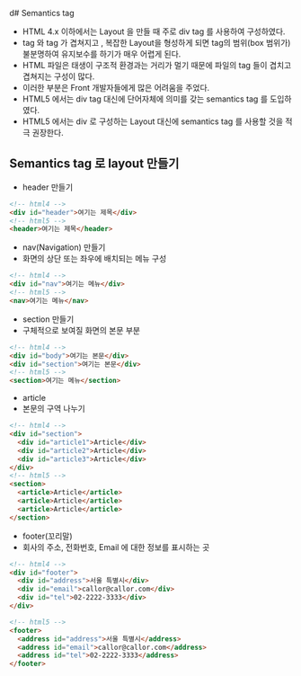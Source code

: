 d# Semantics tag

- HTML 4.x 이하에서는 Layout 을 만들 때 주로 div tag 를 사용하여 구성하였다.
- tag 와 tag 가 겹쳐지고 , 복잡한 Layout을 형성하게 되면 tag의 범위(box 범위가) 불분명하여 유지보수를 하기가 매우 어렵게 된다.
- HTML 파일은 태생이 구조적 환경과는 거리가 멀기 때문에 파일의 tag 들이 겹치고 겹쳐지는 구성이 많다.
- 이러한 부분은 Front 개발자들에게 많은 어려움을 주었다.
- HTML5 에서는 div tag 대신에 단어자체에 의미를 갖는 semantics tag 를 도입하였다.
- HTML5 에서는 div 로 구성하는 Layout 대신에 semantics tag 를 사용할 것을 적극 권장한다.

## Semantics tag 로 layout 만들기

- header 만들기

```html
<!-- html4 -->
<div id="header">여기는 제목</div>
<!-- html5 -->
<header>여기는 제목</header>
```

- nav(Navigation) 만들기
- 화면의 상단 또는 좌우에 배치되는 메뉴 구성

```html
<!-- html4 -->
<div id="nav">여기는 메뉴</div>
<!-- html5 -->
<nav>여기는 메뉴</nav>
```

- section 만들기
- 구체적으로 보여질 화면의 본문 부분

```html
<!-- html4 -->
<div id="body">여기는 본문</div>
<div id="section">여기는 본문</div>
<!-- html5 -->
<section>여기는 메뉴</section>
```

- article
- 본문의 구역 나누기

```html
<!-- html4 -->
<div id="section">
  <div id="article1">Article</div>
  <div id="article2">Article</div>
  <div id="article3">Article</div>
</div>
<!-- html5 -->
<section>
  <article>Article</article>
  <article>Article</article>
  <article>Article</article>
</section>
```

- footer(꼬리말)
- 회사의 주소, 전화번호, Email 에 대한 정보를 표시하는 곳

```html
<!-- html4 -->
<div id="footer">
  <div id="address">서울 특별시</div>
  <div id="email">callor@callor.com</div>
  <div id="tel">02-2222-3333</div>
</div>

<!-- html5 -->
<footer>
  <address id="address">서울 특별시</address>
  <address id="email">callor@callor.com</address>
  <address id="tel">02-2222-3333</address>
</footer>
```
